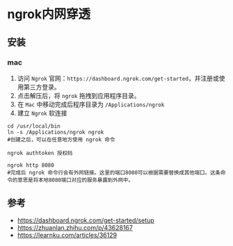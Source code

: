 # ngrok内网穿透
## 安装
### mac
1. 访问 `Ngrok` 官网：`https://dashboard.ngrok.com/get-started`，并注册或使用第三方登录。
2. 点击解压后，将 `ngrok` 拖拽到应用程序目录。
3. 在 `Mac` 中移动完成后程序目录为 `/Applications/ngrok`
4. 建立 `Ngrok` 软连接
```
cd /usr/local/bin
ln -s /Applications/ngrok ngrok
#创建之后，可以在任意地方使用 ngrok 命令

ngrok authtoken 授权码

ngrok http 8080
#完成后 ngrok 命令行会有外网链接。这里的端口8080可以根据需要替换成其他端口。这条命令的意思是将本地8080端口对应的服务暴露到外网中。
```
## 参考
- https://dashboard.ngrok.com/get-started/setup
- https://zhuanlan.zhihu.com/p/43628167
- https://learnku.com/articles/36129
